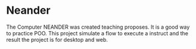 Neander
=======

The Computer NEANDER was created teaching proposes. It is a good way to practice POO. 
This project simulate a flow to execute a instruct and the result the project is for desktop and web.
